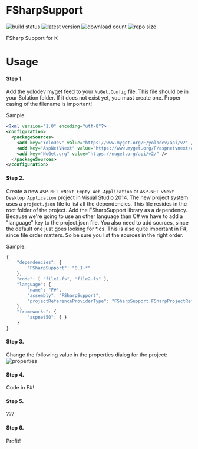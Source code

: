 FSharpSupport
=============
![build status](http://img.shields.io/appveyor/ci/Alxandr/fsharpsupport-117.svg?style=flat)
![latest version](http://img.shields.io/myget/yolodev/v/FSharpSupport.svg?style=flat)
![download count](http://img.shields.io/myget/yolodev/dt/FSharpSupport.svg?style=flat)
![repo size](https://reposs.herokuapp.com/?path=YoloDev/FSharpSupport&style=flat)

FSharp Support for K

Usage
===
#### Step 1.
Add the yolodev myget feed to your `NuGet.Config` file. This file should be in your Solution folder. If it does not exist yet, you must create one. Proper casing of the filename is important! 

Sample:

```xml
<?xml version="1.0" encoding="utf-8"?>
<configuration>
  <packageSources>
    <add key="YoloDev" value="https://www.myget.org/F/yolodev/api/v2" />
    <add key="AspNetVNext" value="https://www.myget.org/F/aspnetvnext/api/v2" />
    <add key="NuGet.org" value="https://nuget.org/api/v2/" />
  </packageSources>
</configuration>
```

#### Step 2.
Create a new `ASP.NET vNext Empty Web Application` or `ASP.NET vNext Desktop Application` project in Visual Studio 2014. The new project system uses a `project.json` file to list all the dependencies. This file resides in the root folder of the project. Add the FSharpSupport library as a dependency. Because we're going to use an other language than C# we have to add a "language" key to the project.json file. You also need to add sources, since the default one just goes looking for *.cs. This is also quite important in F#, since file order matters. So be sure you list the sources in the right order. 

Sample:

```js
{
    "dependencies": {
        "FSharpSupport": "0.1-*"
    },
    "code": [ "file1.fs", "file2.fs" ],
    "language": {
        "name": "F#",
        "assembly": "FSharpSupport",
        "projectReferenceProviderType": "FSharpSupport.FSharpProjectReferenceProvider"
    },
    "frameworks": {
        "aspnet50": { }
    }
}
```

#### Step 3.
Change the following value in the properties dialog for the project:
![properties](http://i.imgur.com/F0Xgxhy.png)

#### Step 4.
Code in F#!

#### Step 5.
???

#### Step 6.
Profit!
